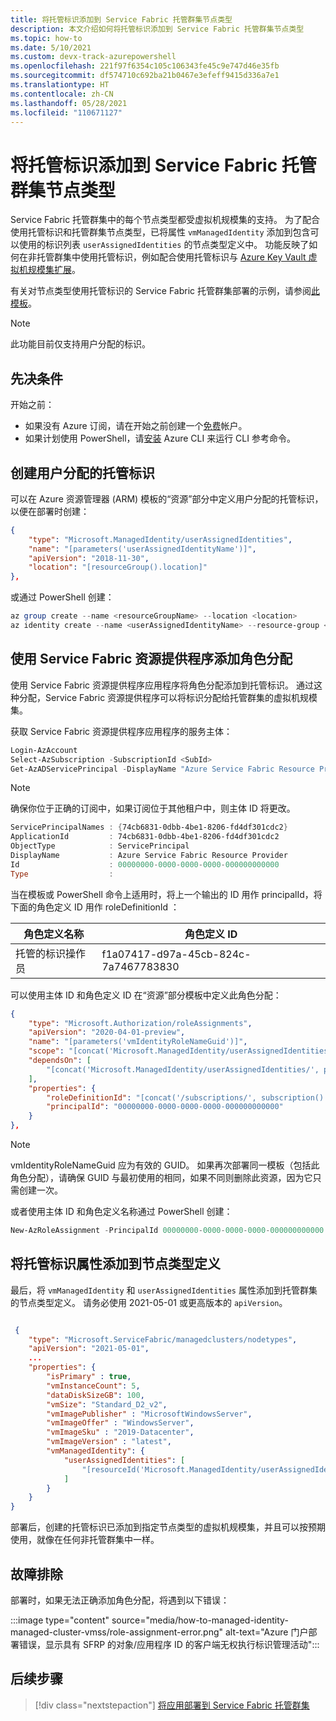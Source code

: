 ```yaml
---
title: 将托管标识添加到 Service Fabric 托管群集节点类型
description: 本文介绍如何将托管标识添加到 Service Fabric 托管群集节点类型
ms.topic: how-to
ms.date: 5/10/2021
ms.custom: devx-track-azurepowershell
ms.openlocfilehash: 221f97f6354c105c106343fe45c9e747d46e35fb
ms.sourcegitcommit: df574710c692ba21b0467e3efeff9415d336a7e1
ms.translationtype: HT
ms.contentlocale: zh-CN
ms.lasthandoff: 05/28/2021
ms.locfileid: "110671127"
---
```

# <a name="add-a-managed-identity-to-a-service-fabric-managed-cluster-node-type"></a>将托管标识添加到 Service Fabric 托管群集节点类型

Service Fabric 托管群集中的每个节点类型都受虚拟机规模集的支持。 为了配合使用托管标识和托管群集节点类型，已将属性 `vmManagedIdentity` 添加到包含可以使用的标识列表 `userAssignedIdentities` 的节点类型定义中。 功能反映了如何在非托管群集中使用托管标识，例如配合使用托管标识与 [Azure Key Vault 虚拟机规模集扩展](../virtual-machines/extensions/key-vault-windows.md)。

有关对节点类型使用托管标识的 Service Fabric 托管群集部署的示例，请参阅[此模板](https://github.com/Azure-Samples/service-fabric-cluster-templates/tree/master/SF-Managed-Standard-SKU-1-NT-MI)。

> [!NOTE]
> 此功能目前仅支持用户分配的标识。

## <a name="prerequisites"></a>先决条件

开始之前：

* 如果没有 Azure 订阅，请在开始之前创建一个[免费](https://azure.microsoft.com/free/)帐户。
* 如果计划使用 PowerShell，请[安装](/cli/azure/install-azure-cli) Azure CLI 来运行 CLI 参考命令。

## <a name="create-a-user-assigned-managed-identity"></a>创建用户分配的托管标识

可以在 Azure 资源管理器 (ARM) 模板的“资源”部分中定义用户分配的托管标识，以便在部署时创建：

```JSON
{ 
    "type": "Microsoft.ManagedIdentity/userAssignedIdentities", 
    "name": "[parameters('userAssignedIdentityName')]", 
    "apiVersion": "2018-11-30", 
    "location": "[resourceGroup().location]"  
},
```

或通过 PowerShell 创建：

```powershell
az group create --name <resourceGroupName> --location <location>
az identity create --name <userAssignedIdentityName> --resource-group <resourceGroupName>
```

## <a name="add-a-role-assignment-with-service-fabric-resource-provider"></a>使用 Service Fabric 资源提供程序添加角色分配

使用 Service Fabric 资源提供程序应用程序将角色分配添加到托管标识。 通过这种分配，Service Fabric 资源提供程序可以将标识分配给托管群集的虚拟机规模集。 

获取 Service Fabric 资源提供程序应用程序的服务主体：

```powershell
Login-AzAccount
Select-AzSubscription -SubscriptionId <SubId>
Get-AzADServicePrincipal -DisplayName "Azure Service Fabric Resource Provider"
```

> [!NOTE]
> 确保你位于正确的订阅中，如果订阅位于其他租户中，则主体 ID 将更改。

```powershell
ServicePrincipalNames : {74cb6831-0dbb-4be1-8206-fd4df301cdc2}
ApplicationId         : 74cb6831-0dbb-4be1-8206-fd4df301cdc2
ObjectType            : ServicePrincipal
DisplayName           : Azure Service Fabric Resource Provider
Id                    : 00000000-0000-0000-0000-000000000000
Type                  :
```

当在模板或 PowerShell 命令上适用时，将上一个输出的 ID 用作 principalId，将下面的角色定义 ID 用作 roleDefinitionId ：

|角色定义名称|角色定义 ID|
|----|-------------------------------------|
|托管的标识操作员|f1a07417-d97a-45cb-824c-7a7467783830|


可以使用主体 ID 和角色定义 ID 在“资源”部分模板中定义此角色分配：

```JSON
{
    "type": "Microsoft.Authorization/roleAssignments", 
    "apiVersion": "2020-04-01-preview",
    "name": "[parameters('vmIdentityRoleNameGuid')]",
    "scope": "[concat('Microsoft.ManagedIdentity/userAssignedIdentities', '/', parameters('userAssignedIdentityName'))]",
    "dependsOn": [ 
        "[concat('Microsoft.ManagedIdentity/userAssignedIdentities/', parameters('userAssignedIdentityName'))]"
    ], 
    "properties": {
        "roleDefinitionId": "[concat('/subscriptions/', subscription().subscriptionId, '/providers/Microsoft.Authorization/roleDefinitions/', 'f1a07417-d97a-45cb-824c-7a7467783830')]",
        "principalId": "00000000-0000-0000-0000-000000000000" 
    } 
}, 
```
> [!NOTE]
> vmIdentityRoleNameGuid 应为有效的 GUID。 如果再次部署同一模板（包括此角色分配），请确保 GUID 与最初使用的相同，如果不同则删除此资源，因为它只需创建一次。

或者使用主体 ID 和角色定义名称通过 PowerShell 创建：

```powershell
New-AzRoleAssignment -PrincipalId 00000000-0000-0000-0000-000000000000 -RoleDefinitionName "Managed Identity Operator" -Scope "/subscriptions/<subscriptionId>/resourceGroups/<resourceGroupName>/providers/Microsoft.ManagedIdentity/userAssignedIdentities/<userAssignedIdentityName>"
```

## <a name="add-managed-identity-properties-to-node-type-definition"></a>将托管标识属性添加到节点类型定义

最后，将 `vmManagedIdentity` 和 `userAssignedIdentities` 属性添加到托管群集的节点类型定义。 请务必使用 2021-05-01 或更高版本的 `apiVersion`。

```json

 {
    "type": "Microsoft.ServiceFabric/managedclusters/nodetypes",
    "apiVersion": "2021-05-01",
    ...
    "properties": {
        "isPrimary" : true,
        "vmInstanceCount": 5,
        "dataDiskSizeGB": 100,
        "vmSize": "Standard_D2_v2",
        "vmImagePublisher" : "MicrosoftWindowsServer",
        "vmImageOffer" : "WindowsServer",
        "vmImageSku" : "2019-Datacenter",
        "vmImageVersion" : "latest",
        "vmManagedIdentity": {
            "userAssignedIdentities": [
                "[resourceId('Microsoft.ManagedIdentity/userAssignedIdentities', parameters('userAssignedIdentityName'))]"
            ]
        }
    }
}
```

部署后，创建的托管标识已添加到指定节点类型的虚拟机规模集，并且可以按预期使用，就像在任何非托管群集中一样。

## <a name="troubleshooting"></a>故障排除

部署时，如果无法正确添加角色分配，将遇到以下错误：

:::image type="content" source="media/how-to-managed-identity-managed-cluster-vmss/role-assignment-error.png" alt-text="Azure 门户部署错误，显示具有 SFRP 的对象/应用程序 ID 的客户端无权执行标识管理活动":::

## <a name="next-steps"></a>后续步骤

> [!div class="nextstepaction"]
> [将应用部署到 Service Fabric 托管群集](./tutorial-managed-cluster-deploy-app.md)
